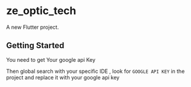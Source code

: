 # ze_optic_tech

A new Flutter project.

## Getting Started

You need to get Your google api Key

Then global search with your specific IDE , look for `GOOGLE API KEY` in the project and replace it with your google api key